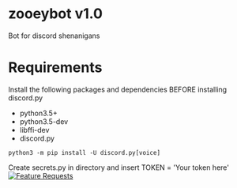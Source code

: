 # zooeybot v1.0
Bot for discord shenanigans 

# Requirements
Install the following packages and dependencies BEFORE installing discord.py
- python3.5+
- python3.5-dev
- libffi-dev
- discord.py
```
python3 -m pip install -U discord.py[voice]
```
Create secrets.py in directory and insert TOKEN = 'Your token here'
[![Feature Requests](http://feathub.com/Noitamin/zooeybot?format=svg)](http://feathub.com/Noitamin/zooeybot)
